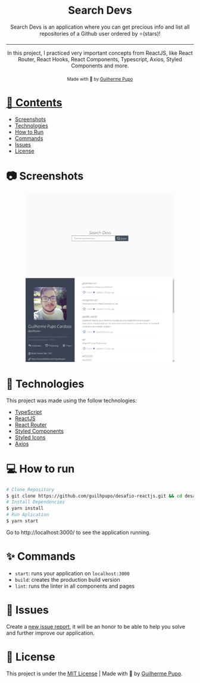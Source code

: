 <h1 align="center">
   Search Devs
</h1>

<p align="center">
  Search Devs is an application where you can get precious info and list all repositories of a Github user ordered by ⭐(stars)!
</p>

<hr />

<p align="center">In this project, I practiced very important concepts from ReactJS, like React Router, React Hooks, React Components, Typescript, Axios, Styled Components and more.
</p>

<div align="center">
  <sub> Made with 💖 by
    <a href="https://github.com/guilhpupo">Guilherme Pupo
  </sub>
</div>

# 📌 Contents

* [Screenshots](#camera-screenshots)
* [Technologies](#rocket-technologies)
* [How to Run](#computer-how-to-run)
* [Commands](#sparkles-commands)
* [Issues](#bug-issues)
* [License](#page_facing_up-license)

# :camera: Screenshots
<div align="center" display="flex">
   <img src="./public/img/home.png" width="400px">
   <img src="./public/img/profile.png" width="400px">
</div>

# :rocket: Technologies
This project was made using the follow technologies:

- [TypeScript](https://www.typescriptlang.org/)
- [ReactJS](https://reactjs.org/)
- [React Router](https://reactrouter.com/)
- [Styled Components](https://styled-components.com/)
- [Styled Icons](https://styled-icons.js.org/)
- [Axios](https://github.com/axios/axios)



# :computer: How to run

```bash
# Clone Repository
$ git clone https://github.com/guilhpupo/desafio-reactjs.git && cd desafio-reactjs
# Install Dependencies
$ yarn install
# Run Aplication
$ yarn start
```
Go to http://localhost:3000/ to see the application running.

# :sparkles: Commands

- `start`: runs your application on `localhost:3000`
- `build`: creates the production build version
- `lint`: runs the linter in all components and pages

# :bug: Issues

Create a <a href="https://github.com/guilhpupo/desafio-reactjs/issues">new issue report</a>, it will be an honor to be able to help you solve and further improve our application.
# :page_facing_up: License

This project is under the [MIT License](./LICENSE) |
Made with 💖 by [Guilherme Pupo](https://www.linkedin.com/in/guilhpupo/).
